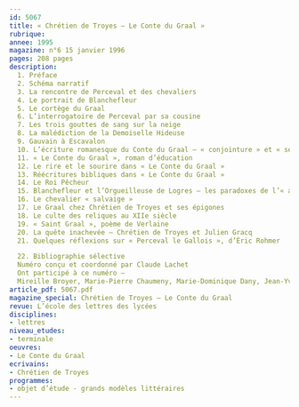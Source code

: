 ```yaml
---
id: 5067
title: « Chrétien de Troyes – Le Conte du Graal »
rubrique: 
annee: 1995
magazine: n°6 15 janvier 1996
pages: 208 pages
description: 
  1. Préface
  2. Schéma narratif
  3. La rencontre de Perceval et des chevaliers
  4. Le portrait de Blanchefleur
  5. Le cortège du Graal
  6. L’interrogatoire de Perceval par sa cousine
  7. Les trois gouttes de sang sur la neige
  8. La malédiction de la Demoiselle Hideuse
  9. Gauvain à Escavalon
  10. L’écriture romanesque du Conte du Graal – « conjointure » et « senefiance »
  11. « Le Conte du Graal », roman d’éducation
  12. Le rire et le sourire dans « Le Conte du Graal »
  13. Réécritures bibliques dans « Le Conte du Graal »
  14. Le Roi Pêcheur
  15. Blanchefleur et l’Orgueilleuse de Logres – les paradoxes de l’« alter ego »
  16. Le chevalier « salvaige »
  17. Le Graal chez Chrétien de Troyes et ses épigones
  18. Le culte des reliques au XIIe siècle
  19. « Saint Graal », poème de Verlaine
  20. La quête inachevée – Chrétien de Troyes et Julien Gracq
  21. Quelques réflexions sur « Perceval le Gallois », d’Éric Rohmer

  22. Bibliographie sélective
  Numéro conçu et coordonné par Claude Lachet
  Ont participé à ce numéro – 
  Mireille Broyer, Marie-Pierre Chaumeny, Marie-Dominique Dany, Jean-Yves Debreuille, Fabienne Decorsaire, Jean Dufournet, Alban Georges, Nicole Gonthier, Béatrice Graillat, Claude Lachet, Marc Le Person, Lydie Louison, Philippe Ménard, Corinne Pierreville, Alain-Marc Plasman, Jean-Marie Privat, Jacques Ribard, Pierre Servet, Virginie Souvignet et Didier Verney
article_pdf: 5067.pdf
magazine_special: Chrétien de Troyes – Le Conte du Graal
revue: L’école des lettres des lycées
disciplines:
- lettres
niveau_etudes:
- terminale
oeuvres:
- Le Conte du Graal
ecrivains:
- Chrétien de Troyes
programmes:
- objet d’étude - grands modèles littéraires
---
```

